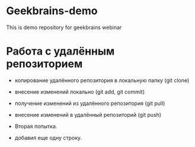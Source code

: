 # Geekbrains-demo
This is demo repository for geekbrains webinar

# Работа с удалённым репозиторием
- копирование удалённого репозитория в локальную папку (git clone)
- внесение изменений локально (git add, git commit)
- получение изменений из удалённого репозитория (git pull)
- внесение изменений в удалённый репозиторий (git push)

- Вторая попытка.

- добавил еще одну строку.

